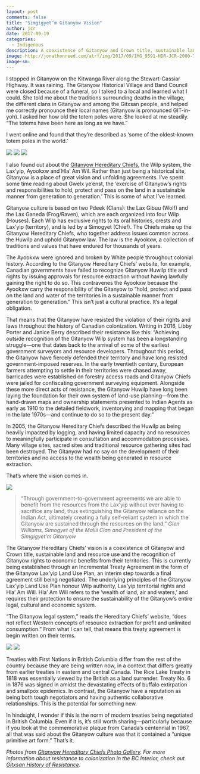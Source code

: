 ```yaml
---
layout: post
comments: false
title: "Simgigyet’m Gitanyow Vision"
author: jcr
date: 2017-09-19
categories:
  - Indigenous
description: A coexistence of Gitanyow and Crown title, sustainable land and resource use.
image: http://jonathonreed.com/atrf/img/2017/09/IMG_9591-HDR-JCR-2000-72-web.jpg
image-sm:
---
```


I stopped in Gitanyow on the Kitwanga River along the Stewart-Cassiar Highway. It was raining. The Gitanyow Historical Village and Band Council were closed because of a funeral, so I talked to a local and learned what I could. She told me about the traditions surrounding deaths in the village, the different clans in Gitanyow and among the Gitxsan people, and helped me correctly pronounce their local names (Gitanyow is pronounced GIT-in-yoh). I asked her how old the totem poles were. She looked at me steadily. “The totems have been here as long as we have.”

I went online and found that they’re described as ‘some of the oldest-known totem poles in the world.’

<img src="http://jonathonreed.com/atrf/img/2017/09/IMG_9587-JCR-2000-72-web.jpg">

<img src="http://jonathonreed.com/atrf/img/2017/09/-sm-Gitanyow_Poles_BW.jpg">

<img src="http://jonathonreed.com/atrf/img/2017/09/-sm-Gitanyow_3_poles_BW.jpg">

I also found out about the <a href="http://www.gitanyowchiefs.com/">Gitanyow Hereditary Chiefs</a>, the Wilp system, the Lax’yip, Ayookxw and Hla’ Am Wil. Rather than just being a historical site, Gitanyow is a place of great vision and unfolding agreements. I’ve spent some time reading about Gwelx ye’enst, the ‘exercise of Gitanyow’s rights and responsibilities to hold, protect and pass on the land in a sustainable manner from generation to generation.’ This is some of what I’ve learned.

Gitanyow culture is based on two Pdeek (Clans): the Lax Gibuu (Wolf) and the Lax Ganeda (Frog/Raven), which are each organized into four Wilp (Houses). Each Wilp has exclusive rights to its oral histories, crests and Lax’yip (territory), and is led by a Simogyet (Chief). The Chiefs make up the Gitanyow Hereditary Chiefs, who together address issues common across the Huwilp and uphold Gitanyow law. The law is the Ayookxw, a collection of traditions and values that have endured for thousands of years.

The Ayookxw were ignored and broken by White people throughout colonial history. According to the Gitanyow Hereditary Chiefs’ website, for example, Canadian governments have failed to recognize Gitanyow Huwilp title and rights by issuing approvals for resource extraction without having lawfully gaining the right to do so. This contravenes the Ayookxw because the Ayookxw carry the responsibility of the Gitanyow to “hold, protect and pass on the land and water of the territories in a sustainable manner from generation to generation.” This isn’t just a cultural practice. It‘s a legal obligation.

That means that the Gitanyow have resisted the violation of their rights and laws throughout the history of Canadian colonization. Writing in 2016, Libby Porter and Janice Berry described their resistance like this: “Achieving outside recognition of the Gitanyow Wilp system has been a longstanding struggle—one that dates back to the arrival of some of the earliest government surveyors and resource developers. Throughout this period, the Gitanyow have fiercely defended their territory and have long resisted government-imposed reserves. In the early twentieth century, European farmers attempting to settle in their territories were chased away, barricades were established on forestry access roads and Gitanyow Chiefs were jailed for confiscating government surveying equipment. Alongside these more direct acts of resistance, the Gitanyow Huwilp have long been laying the foundation for their own system of land-use planning—from the hand-drawn maps and ownership statements presented to Indian Agents as early as 1910 to the detailed fieldwork, inventorying and mapping that began in the late 1970s—and continue to do so to the present day.”

In 2005, the Gitanyow Hereditary Chiefs described the Huwilp as being heavily impacted by logging, and having limited capacity and no resources to meaningfully participate in consultation and accommodation processes. Many village sites, sacred sites and traditional resource gathering sites had been destroyed. The Gitanyow had no say on the development of their territories and no access to the wealth being generated in resource extraction.

That’s where the vision comes in.

<img src="http://jonathonreed.com/atrf/img/2017/09/IMG_9583-JCR-2000-72-web.jpg">

<blockquote>“Through government-to-government agreements we are able to benefit from the resources from the Lax’yip without ever having to sacrifice any land, thus extinguishing the Gitanyow reliance on the Indian Act, ultimately creating a fully self-reliant system in which the Gitanyow are sustained through the resources on the land.” <cite>Glen Williams, Simogyet of the Maliii Clan and President of the Simgigyet’m Gitanyow</cite></blockquote>

The Gitanyow Hereditary Chiefs’ vision is a coexistence of Gitanyow and Crown title, sustainable land and resource use and the recognition of Gitanyow rights to economic benefits from their territories. This is currently being established through an Incremental Treaty Agreement in the form of the Gitanyow Lax’yip Land Use Plan, an interim step towards a final agreement still being negotiated. The underlying principles of the Gitanyow Lax’yip Land Use Plan honour Wilp authority, Lax’yip territorial rights and Hla’ Am Will. Hla’ Am Will refers to the ‘wealth of land, air and waters,’ and requires their protection to ensure the sustainability of the Gitanyow’s entire legal, cultural and economic system.

“The Gitanyow legal system,” reads the Hereditary Chiefs’ website, “does not reflect Western concepts of resource extraction for profit and unlimited consumption.” From what I can tell, that means this treaty agreement is begin written on their terms.

<img src="http://jonathonreed.com/atrf/img/2017/09/IMG_9577-JCR-2000-72-web.jpg">

<img src="http://jonathonreed.com/atrf/img/2017/09/IMG_9560-JCR-2000-72-web.jpg">

Treaties with First Nations in British Columbia differ from the rest of the country because they are being written now, in a context that differs greatly from earlier treaties in eastern and central Canada. The Rice Lake Treaty in 1818 was essentially viewed by the British as a land surrender. Treaty No. 6 in 1876 was signed in amidst the devastating effects of buffalo extirpation and smallpox epidemics. In contrast, the Gitanyow have a reputation as being both tough negotiators and having authentic collaborative relationships. This is the potential for something new.

In hindsight, I wonder if this is the norm of modern treaties being negotiated in British Columbia. Even if it is, it’s still worth sharing—particularly because if you look at the commemorative plaque from Canada’s centennial in 1967, all that was said about the Gitanyow culture was that it contained a “unique primitive art form.” That’s it.

<i>Photos from <a href="http://www.gitanyowchiefs.com/about/gallery/">Gitanyow Hereditary Chiefs Photo Gallery</a>. For more information about resistance to colonization in the BC Interior, check out <a href="http://www.gitxsan.com/culture/culture-history/gitxsan-history-of-resistance/">Gitxsan History of Resistance</a>.</i> 